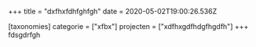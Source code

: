 +++
title = "dxfhxfdhfghfgh"
date = 2020-05-02T19:00:26.536Z

[taxonomies]
categorie = ["xfbx"]
projecten = ["xdfhxgdfhdgfhgdfh"]
+++
fdsgdrfgh